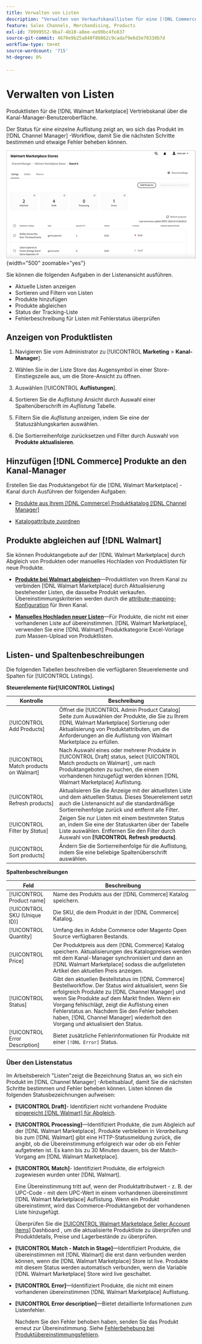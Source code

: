 ```yaml
---
title: Verwalten von Listen
description: "Verwalten von Verkaufskanallisten für eine [!DNL Commerce] mit dem Kanal-Manager für Adobe Commerce und Magento Open Source speichern."
feature: Sales Channels, Merchandising, Products
exl-id: 70999552-9ba7-4b10-a8ee-ee99bc4fe837
source-git-commit: 4670e9b25a840f86862c9cadaf9e6d3e70330b7d
workflow-type: tm+mt
source-wordcount: '715'
ht-degree: 0%

---
```


# Verwalten von Listen

Produktlisten für die [!DNL Walmart Marketplace] Vertriebskanal über die Kanal-Manager-Benutzeroberfläche.

Der Status für eine einzelne Auflistung zeigt an, wo sich das Produkt im [!DNL Channel Manager] -Workflow, damit Sie die nächsten Schritte bestimmen und etwaige Fehler beheben können.

![Listenseite für einen verbundenen Vertriebskanal](assets/listings-dashboard-view.png){width="500" zoomable="yes"}

Sie können die folgenden Aufgaben in der Listenansicht ausführen.

* Aktuelle Listen anzeigen
* Sortieren und Filtern von Listen
* Produkte hinzufügen
* Produkte abgleichen
* Status der Tracking-Liste
* Fehlerbeschreibung für Listen mit Fehlerstatus überprüfen

## Anzeigen von Produktlisten

1. Navigieren Sie vom Administrator zu [!UICONTROL **Marketing** > **Kanal-Manager**].

1. Wählen Sie in der Liste Store das Augensymbol in einer Store-Einstiegszeile aus, um die Store-Ansicht zu öffnen.

1. Auswählen [!UICONTROL **Auflistungen**].

1. Sortieren Sie die *Auflistung* Ansicht durch Auswahl einer Spaltenüberschrift im *Auflistung* Tabelle.

1. Filtern Sie die *Auflistung* anzeigen, indem Sie eine der Statuszählungskarten auswählen.

1. Die Sortierreihenfolge zurücksetzen und Filter durch Auswahl von **Produkte aktualisieren**.

## Hinzufügen [!DNL Commerce] Produkte an den Kanal-Manager

Erstellen Sie das Produktangebot für die [!DNL Walmart Marketplace] -Kanal durch Ausführen der folgenden Aufgaben:

* [Produkte aus Ihrem [!DNL Commerce] Produktkatalog [!DNL Channel Manager]](add-products-to-channel-store.md)

* [Katalogattribute zuordnen](map-catalog-attributes.md#configure-product-attribute-settings)

## Produkte abgleichen auf [!DNL Walmart]

Sie können Produktangebote auf der [!DNL Walmart Marketplace] durch Abgleich von Produkten oder manuelles Hochladen von Produktlisten für neue Produkte.

* **[Produkte bei Walmart abgleichen](connect-listings-to-marketplace.md)**—Produktlisten von Ihrem Kanal zu verbinden [!DNL Walmart Marketplace] durch Aktualisierung bestehender Listen, die dasselbe Produkt verkaufen. Übereinstimmungskriterien werden durch die [attribute-mapping-Konfiguration](map-catalog-attributes.md) für Ihren Kanal.

* **[Manuelles Hochladen neuer Listen](connect-listings-to-marketplace.md#upload-new-product-listings)**—Für Produkte, die nicht mit einer vorhandenen Liste auf übereinstimmen. [!DNL Walmart Marketplace], verwenden Sie eine [!DNL Walmart] Produktkategorie Excel-Vorlage zum Massen-Upload von Produktlisten.

## Listen- und Spaltenbeschreibungen

Die folgenden Tabellen beschreiben die verfügbaren Steuerelemente und Spalten für [!UICONTROL Listings].

**Steuerelemente für[!UICONTROL Listings]**

| **Kontrolle** | **Beschreibung** |
|----------------------------------------|-------------------------------------------------------------------------------------------------------------------------------------------------------------------------------------------------------------------|
| [!UICONTROL Add Products] | Öffnet die [!UICONTROL Admin Product Catalog] Seite zum Auswählen der Produkte, die Sie zu Ihrem [!DNL Walmart Marketplace] Sortierung oder Aktualisierung von Produktattributen, um die Anforderungen an die Auflistung von Walmart Marketplace zu erfüllen. |
| [!UICONTROL Match products on Walmart] | Nach Auswahl eines oder mehrerer Produkte in [!UICONTROL Draft] status, select [!UICONTROL Match products on Walmart] , um nach Produktangeboten zu suchen, die einem vorhandenen hinzugefügt werden können [!DNL Walmart Marketplace] Auflistung. |
| [!UICONTROL Refresh products] | Aktualisieren Sie die Anzeige mit der aktuellsten Liste und dem aktuellen Status. Dieses Steuerelement setzt auch die Listenansicht auf die standardmäßige Sortierreihenfolge zurück und entfernt alle Filter. |
| [!UICONTROL Filter by *Status*] | Zeigen Sie nur Listen mit einem bestimmten Status an, indem Sie eine der Statuskarten über der Tabelle Liste auswählen. Entfernen Sie den Filter durch Auswahl von **[!UICONTROL Refresh products]**. |
| [!UICONTROL Sort products] | Ändern Sie die Sortierreihenfolge für die Auflistung, indem Sie eine beliebige Spaltenüberschrift auswählen. |


**Spaltenbeschreibungen**

| **Feld** | **Beschreibung** |
|--------------------------------|-------------------------------------------------------------------------------------------------------------------------------------------------------------------------------------------------------------------------------------------------------------------------------------------------------------------------------------------------------------------|
| [!UICONTROL Product name] | Name des Produkts aus der [!DNL Commerce] Katalog speichern. |
| [!UICONTROL SKU (Unique ID)] | Die SKU, die dem Produkt in der [!DNL Commerce] Katalog. |
| [!UICONTROL  Quantity] | Umfang des in Adobe Commerce oder Magento Open Source verfügbaren Bestands. |
| [!UICONTROL Price] | Der Produktpreis aus dem [!DNL Commerce] Katalog speichern. Aktualisierungen des Katalogpreises werden mit dem Kanal-Manager synchronisiert und dann an [!DNL Walmart Marketplace]  sodass die aufgelisteten Artikel den aktuellen Preis anzeigen. |
| [!UICONTROL Status] | Gibt den aktuellen Bestellstatus im [!DNL Commerce] Bestellworkflow. Der Status wird aktualisiert, wenn Sie erfolgreich Produkte zu [!DNL Channel Manager] und wenn Sie Produkte auf dem Markt finden. Wenn ein Vorgang fehlschlägt, zeigt die Auflistung einen Fehlerstatus an. Nachdem Sie den Fehler behoben haben, [!DNL Channel Manager] wiederholt den Vorgang und aktualisiert den Status. |
| [!UICONTROL Error Description] | Bietet zusätzliche Fehlerinformationen für Produkte mit einer `[!DNL Error]` Status. |

### Über den Listenstatus

Im Arbeitsbereich &quot;Listen&quot;zeigt die Bezeichnung Status an, wo sich ein Produkt im [!DNL Channel Manager] -Arbeitsablauf, damit Sie die nächsten Schritte bestimmen und Fehler beheben können. Listen können die folgenden Statusbezeichnungen aufweisen:

* **[!UICONTROL Draft]**- Identifiziert nicht vorhandene Produkte [eingereicht [!DNL Walmart] für Abgleich](connect-listings-to-marketplace.md#match-products).

* **[!UICONTROL Processing]**—Identifiziert Produkte, die zum Abgleich auf der [!DNL Walmart Marketplace]. Produkte verbleiben in *Verarbeitung* bis zum [!DNL Walmart] gibt eine HTTP-Statusmeldung zurück, die angibt, ob die Übereinstimmung erfolgreich war oder ob ein Fehler aufgetreten ist. Es kann bis zu 30 Minuten dauern, bis der Match-Vorgang am [!DNL Walmart Marketplace].

* **[!UICONTROL Match]**- Identifiziert Produkte, die erfolgreich zugewiesen wurden unter [!DNL Walmart].

  Eine Übereinstimmung tritt auf, wenn der Produktattributwert - z. B. der UPC-Code - mit dem UPC-Wert in einem vorhandenen übereinstimmt [!DNL Walmart Marketplace] Auflistung. Wenn ein Produkt übereinstimmt, wird das Commerce-Produktangebot der vorhandenen Liste hinzugefügt.

  Überprüfen Sie die [[!UICONTROL Walmart Marketplace Seller Account Items]](https://seller.walmart.com/items-and-inventory/manage-items) Dashboard , um die aktualisierte Produktliste zu überprüfen und Produktdetails, Preise und Lagerbestände zu überprüfen.

* **[!UICONTROL Match - Match in Stage]**—Identifiziert Produkte, die übereinstimmen mit [!DNL Walmart] die erst dann verbunden werden können, wenn die [!DNL Walmart Marketplace] Store ist live. Produkte mit diesem Status werden automatisch verbunden, wenn die Variable [!DNL Walmart Marketplace] Store wird live geschaltet.

* **[!UICONTROL Error]**—Identifiziert Produkte, die nicht mit einem vorhandenen übereinstimmen [!DNL Walmart Marketplace] Auflistung.

* **[!UICONTROL Error description]**—Bietet detaillierte Informationen zum Listenfehler.

  Nachdem Sie den Fehler behoben haben, senden Sie das Produkt erneut zur Übereinstimmung. Siehe [Fehlerbehebung bei Produktübereinstimmungsfehlern](connect-listings-to-marketplace.md#troubleshoot-product-match-errors).
